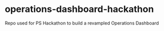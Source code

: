 # operations-dashboard-hackathon
Repo used for PS Hackathon to build a revampled Operations Dashboard
